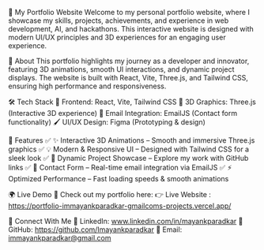 🚀 My Portfolio Website
Welcome to my personal portfolio website, where I showcase my skills, projects, achievements, and experience in web development, AI, and hackathons. This interactive website is designed with modern UI/UX principles and 3D experiences for an engaging user experience.

🌟 About
This portfolio highlights my journey as a developer and innovator, featuring 3D animations, smooth UI interactions, and dynamic project displays. The website is built with React, Vite, Three.js, and Tailwind CSS, ensuring high performance and responsiveness.

🛠️ Tech Stack
🚀 Frontend: React, Vite, Tailwind CSS
🎨 3D Graphics: Three.js (Interactive 3D experience)
📩 Email Integration: EmailJS (Contact form functionality)
🖌️ UI/UX Design: Figma (Prototyping & design)

📌 Features
✅ ✨ Interactive 3D Animations – Smooth and immersive Three.js graphics
✅ 💡 Modern & Responsive UI – Designed with Tailwind CSS for a sleek look
✅ 📂 Dynamic Project Showcase – Explore my work with GitHub links
✅ 📧 Contact Form – Real-time email integration via EmailJS
✅ ⚡ Optimized Performance – Fast loading speeds & smooth animations

🌍 Live Demo
🚀 Check out my portfolio here:
👉 Live Website : https://portfolio-immayankparadkar-gmailcoms-projects.vercel.app/

🔗 Connect With Me
💼 LinkedIn: www.linkedin.com/in/mayankparadkar
📂 GitHub: https://github.com/Imayankparadkar
📧 Email: immayankparadkar@gmail.com

